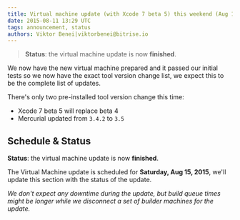 ```yaml
---
title: Virtual machine update (with Xcode 7 beta 5) this weekend (Aug 15)
date: 2015-08-11 13:29 UTC
tags: announcement, status
authors: Viktor Benei|viktorbenei@bitrise.io
---
```


> **Status**: the virtual machine update is now **finished**.

We now have the new virtual machine prepared and it
passed our initial tests so we now have the exact tool
version change list, we expect this to be the complete list of updates.

There's only two pre-installed tool version change this time:

* Xcode 7 beta 5 will replace beta 4
* Mercurial updated from `3.4.2` to `3.5`


## Schedule & Status

**Status**: the virtual machine update is now **finished**.

The Virtual Machine update is scheduled for **Saturday, Aug 15, 2015**,
we'll update this section with the status of the update.

*We don't expect any downtime during the update, but build queue
times might be longer while we disconnect a set of
builder machines for the update.*

